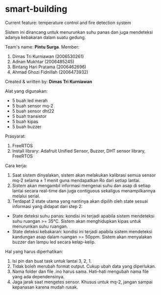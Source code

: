 # smart-building
Current feature: temperature control and fire detection system

Sistem ini dirancang untuk menurunkan suhu panas dan juga mendeteksi adanya kebakaran dalam suatu gedung.

Team's name: **Pintu Surga**.
Member:
1. Dimas Tri Kurniawan (2006530261)
2. Adnan Mukhtar (2006485245)
3. Bintang Hari Pratama (2006462696)
4. Ahmad Ghozi Fidnillah (2006473932)

Created & written by: **Dimas Tri Kurniawan**

Alat yang digunakan:
- 5 buah led merah
- 5 buah sensor mq-2
- 5 buah sensor dht22
- 5 buah transistor
- 5 buah kipas
- 5 buah buzzer

Prasyarat:
1. FreeRTOS
2. Install library: Adafruit Unified Sensor, Buzzer, DHT sensor library, FreeRTOS

Cara kerja:
1. Saat sistem dinyalakan, sistem akan melakukan kalibrasi semua sensor mq-2 selama ± 1 menit guna mendapatkan Ro dari setiap lantai.
2. Sistem akan mengambil informasi mengenai suhu dan asap di setiap lantai secara real-time dan juga contiguous sekaligus menampilkannya melalui serial.
3. Terdapat 2 state utama yang nantinya akan dipilih oleh state sesuai informasi yang didapat dari step 2:
- State deteksi suhu panas: kondisi ini terjadi apabila sistem mendeteksi suhu ruangan >= 35°C. Sistem akan menghidupkan kipas untuk menurunkan suhu ruangan.
- State deteksi kebakaran: kondisi ini terjadi apabila sistem mendeteksi kandungan asap dalam ruangan >= 50ppm. Sistem akan menyalakan buzzer dan lampu led secara kelap-kelip.

Hal yang harus diperhatikan:
1. Isi pin dan buat task untuk lantai 3, 2, 1.
2. Tidak boleh merubah format output. Cukup ubah data yang diperlukan.
3. Nama folder dan file .ino harus sama. Hati-hati mengubah nama file yang ada dependensinya.
4. Jaga jarak saat mengetes sensor. Khusus untuk mq-2, jangan sampai kepanasan karena mudah rusak.
